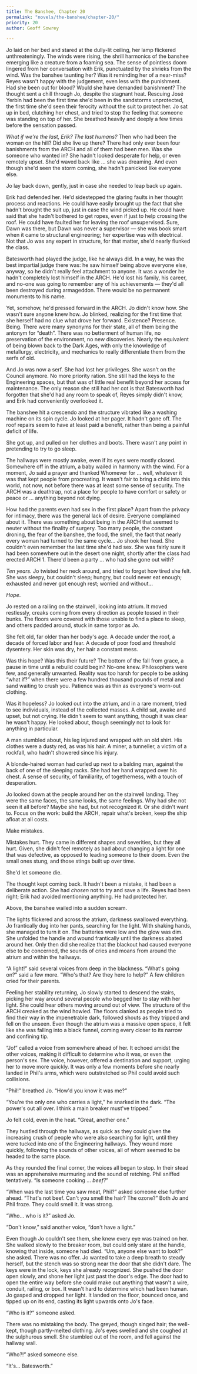 ```yaml
---
title: The Banshee, Chapter 20
permalink: "novels/the-banshee/chapter-20/"
priority: 20
author: Geoff Sowrey

---
```


Jo laid on her bed and stared at the dully-lit ceiling, her lamp flickered unthreateningly. The winds were rising, the shrill harmonics of the banshee emerging like a creature from a foaming sea. The sense of pointless doom lingered from her conversation with Erik, punctuated by the shrieks from the wind. Was the banshee taunting her? Was it reminding her of a near-miss? Reyes wasn't happy with the judgement, even less with the punishment. Had she been out for blood? Would she have demanded banishment? The thought sent a chill through Jo, despite the stagnant heat. Rescuing José Yerbin had been the first time she'd been in the sandstorms unprotected, the first time she'd seen their ferocity without the suit to protect her. Jo sat up in bed, clutching her chest, and tried to stop the feeling that someone was standing on top of her. She breathed heavily and deeply a few times before the sensation passed. 

*What if we're the last, Erik? The last humans?* Then who had been the woman on the hill? Did she live up there? There had only ever been four banishments from the ARCH and all of them had been men. Was she someone who wanted in? She hadn't looked desperate for help, or even remotely upset. She'd waved back like … she was dreaming. And even though she'd seen the storm coming, she hadn't panicked like everyone else. 

Jo lay back down, gently, just in case she needed to leap back up again. 

Erik had defended her. He'd sidestepped the glaring faults in her thought process and reactions. He could have easily brought up the fact that she hadn't brought the suit up, just in case the wind picked up. He could have said that she hadn't bothered to get ropes, even if just to help crossing the roof. He could have faulted her for leaving the roof unsupervised. Sure, Dawn was there, but Dawn was never a supervisor — she was book smart when it came to structural engineering; her expertise was with electrical. Not that Jo was any expert in structure, for that matter, she'd nearly flunked the class.

Batesworth had played the judge, like he always did. In a way, he was the best impartial judge there was: he saw himself being above everyone else, anyway, so he didn't really feel attachment to anyone. It was a wonder he hadn't completely lost himself in the ARCH. He'd lost his family, his career, and no-one was going to remember any of his achievements — they'd all been destroyed during armageddon. There would be no permanent monuments to his name. 

Yet, somehow, he'd pressed forward in the ARCH. Jo didn't know how. She wasn't sure anyone knew how. Jo blinked, realizing for the first time that she herself had no clue what drove her forward. Existence? Presence. Being. There were many synonyms for their state, all of them being the antonym for “death”. There was no betterment of human life, no preservation of the environment, no new discoveries. Nearly the equivalent of being blown back to the Dark Ages, with only the knowledge of metallurgy, electricity, and mechanics to really differentiate them from the serfs of old. 

And Jo was now a serf. She had lost her privileges. She wasn't on the Council anymore. No more priority ration. She still had the keys to the Engineering spaces, but that was of little real benefit beyond her access for maintenance. The only reason she still had her cot is that Batesworth had forgotten that she'd had any room to speak of, Reyes simply didn't know, and Erik had conveniently overlooked it. 

The banshee hit a crescendo and the structure vibrated like a washing machine on its spin cycle. Jo looked at her pager. It hadn't gone off. The roof repairs seem to have at least paid a benefit, rather than being a painful deficit of life. 

She got up, and pulled on her clothes and boots. There wasn't any point in pretending to try to go sleep. 

The hallways were mostly awake, even if its eyes were mostly closed. Somewhere off in the atrium, a baby wailed in harmony with the wind. For a moment, Jo said a prayer and thanked Whomever for … well, whatever it was that kept people from procreating. It wasn't fair to bring a child into this world, not now, not before there was at least some sense of security. The ARCH was a deathtrap, not a place for people to have comfort or safety or peace or … anything beyond not dying. 

How had the parents even had sex in the first place? Apart from the privacy for intimacy, there was the general lack of desire. Everyone complained about it. There was something about being in the ARCH that seemed to neuter without the finality of surgery. Too many people, the constant droning, the fear of the banshee, the food, the smell, the fact that nearly every woman had turned to the same cycle… Jo shook her head. She couldn't even remember the last time she'd had sex. She was fairly sure it had been somewhere out in the desert one night, shortly after the class had erected ARCH 1. There'd been a party … who had she gone out with? 

*Ten years.* Jo twisted her neck around, and tried to forget how tired she felt. She was sleepy, but couldn't sleep; hungry, but could never eat enough; exhausted and never got enough rest; worried and without…

*Hope*. 

Jo rested on a railing on the stairwell, looking into atrium. It moved restlessly, creaks coming from every direction as people tossed in their bunks. The floors were covered with those unable to find a place to sleep, and others padded around, stuck in same torpor as Jo.  

She felt old, far older than her body's age. A decade under the roof, a decade of forced labor and fear. A decade of poor food and threshold dysentery. Her skin was dry, her hair a constant mess. 

Was this hope? Was this their future? The bottom of the fall from grace, a pause in time until a rebuild could begin? No-one knew. Philosophers were few, and generally unwanted. Reality was too harsh for people to be asking “what if?” when there were a few hundred thousand pounds of metal and sand waiting to crush you. Patience was as thin as everyone's worn-out clothing.

Was it hopeless? Jo looked out into the atrium, and in a rare moment, tried to see individuals, instead of the collected masses. A child sat, awake and upset, but not crying. He didn't seem to want anything, though it was clear he wasn't happy. He looked about, though seemingly not to look for anything in particular. 

A man stumbled about, his leg injured and wrapped with an old shirt. His clothes were a dusty red, as was his hair. A miner, a tunneller, a victim of a rockfall, who hadn't showered since his injury. 

A blonde-haired woman had curled up next to a balding man, against the back of one of the sleeping racks. She had her hand wrapped over his chest. A sense of security, of familiarity, of togetherness, with a touch of desperation.

Jo looked down at the people around her on the stairwell landing. They were the same faces, the same looks, the same feelings. Why had she not seen it all before? Maybe she had, but not recognized it. Or she didn't want to. Focus on the work: build the ARCH, repair what's broken, keep the ship afloat at all costs. 

Make mistakes. 

Mistakes hurt. They came in different shapes and severities, but they all hurt. Given, she didn't feel remotely as bad about changing a light for one that was defective, as opposed to leading someone to their doom. Even the small ones stung, and those stings built up over time. 

She'd let someone die. 

The thought kept coming back. It hadn't been a mistake, it had been a deliberate action. She had *chosen* not to try and save a life. Reyes had been right; Erik had avoided mentioning anything. He had protected her. 

Above, the banshee wailed into a sudden scream. 

The lights flickered and across the atrium, darkness swallowed everything. Jo frantically dug into her pants, searching for the light. With shaking hands, she managed to turn it on. The batteries were low and the glow was dim. She unfolded the handle and wound frantically until the darkness abated around her. Only then did she realize that the blackout had caused everyone else to be concerned, the sounds of cries and moans from around the atrium and within the hallways. 

“A light!” said several voices from deep in the blackness. “What's going on?” said a few more. “Who's that? Are they here to help?” A few children cried for their parents. 

Feeling her stability returning, Jo slowly started to descend the stairs, picking her way around several people who begged her to stay with her light. She could hear others moving around out of view. The structure of the ARCH creaked as the wind howled. The floors clanked as people tried to find their way in the impenetrable dark, followed shouts as they tripped and fell on the unseen. Even though the atrium was a massive open space, it felt like she was falling into a black funnel, coming every closer to its narrow and confining tip. 

“Jo!” called a voice from somewhere ahead of her. It echoed amidst the other voices, making it difficult to determine who it was, or even the person's sex. The voice, however, offered a destination and support, urging her to move more quickly. It was only a few moments before she nearly landed in Phil's arms, which were outstretched so Phil could avoid such collisions.  

“Phil!” breathed Jo. “How'd you know it was me?” 

“You're the only one who carries a light,” he snarked in the dark. “The power's out all over. I think a main breaker must've tripped.” 

Jo felt cold, even in the heat. “Great, another one.” 

They hustled through the hallways, as quick as they could given the increasing crush of people who were also searching for light, until they were tucked into one of the Engineering hallways. They wound more quickly, following the sounds of other voices, all of whom seemed to be headed to the same place. 

As they rounded the final corner, the voices all began to stop. In their stead was an apprehensive murmuring and the sound of retching. Phil sniffed tentatively. “Is someone cooking … *beef?*” 

“When was the last time you saw meat, Phil?” asked someone else further ahead. “That's not beef. Can't you smell the hair? The ozone?” Both Jo and Phil froze. They could smell it. It was strong.  

“Who… who is it?” asked Jo. 

“Don't know,” said another voice, “don't have a light.” 

Even though Jo couldn't see them, she knew every eye was trained on her. She walked slowly to the breaker room, but could only stare at the handle, knowing that inside, someone had died. “Um, anyone else want to look?” she asked. There was no offer. Jo wanted to take a deep breath to steady herself, but the stench was so strong near the door that she didn't dare. The keys were in the lock, keys she already recognized. She pushed the door open slowly, and shone her light just past the door's edge. The door had to open the entire way before she could make out anything that wasn't a wire, conduit, railing, or box. It wasn't hard to determine which had been human. Jo gasped and dropped her light. It landed on the floor, bounced once, and tipped up on its end, casting its light upwards onto Jo's face. 

“Who is it?” someone asked. 

There was no mistaking the body. The greyed, though singed hair; the well-kept, though partly-melted clothing. Jo's eyes swelled and she coughed at the sulphurous smell. She stumbled out of the room, and fell against the hallway wall. 

“Who?!” asked someone else. 

“It's… Batesworth.” 